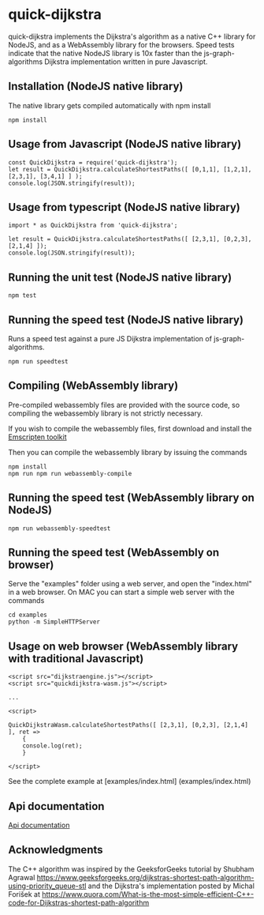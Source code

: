 # quick-dijkstra

quick-dijkstra implements the Dijkstra's algorithm as a native C++ library for NodeJS, and as a 
WebAssembly library for the browsers. Speed tests indicate that the native NodeJS library is 10x faster than the js-graph-algorithms Dijkstra implementation written in pure Javascript. 

## Installation (NodeJS native library)

The native library gets compiled automatically with npm install

```
npm install
```

## Usage from Javascript (NodeJS native library)

```
const QuickDijkstra = require('quick-dijkstra');
let result = QuickDijkstra.calculateShortestPaths([ [0,1,1], [1,2,1], [2,3,1], [3,4,1] ] );
console.log(JSON.stringify(result));
```

## Usage from typescript (NodeJS native library)

```
import * as QuickDijkstra from 'quick-dijkstra';

let result = QuickDijkstra.calculateShortestPaths([ [2,3,1], [0,2,3], [2,1,4] ]);
console.log(JSON.stringify(result));
```


## Running the unit test (NodeJS native library)

```
npm test
```

## Running the speed test (NodeJS native library)

Runs a speed test against a pure JS Dijkstra implementation of js-graph-algorithms.

```
npm run speedtest
```

## Compiling (WebAssembly library)

Pre-compiled webassembly files are provided with the source code, so compiling the webassembly library
is not strictly necessary.

If you wish to compile the webassembly files, first download and install the [Emscripten toolkit](https://emscripten.org/docs/getting_started/downloads.html)

Then you can compile the webassembly library by issuing the commands

```
npm install
npm run npm run webassembly-compile
```

## Running the speed test (WebAssembly library on NodeJS)

```
npm run webassembly-speedtest
```

## Running the speed test (WebAssembly on browser)

Serve the "examples" folder using a web server, and open the "index.html" in a web browser. 
On MAC you can start a simple web server with the commands

```
cd examples
python -m SimpleHTTPServer
```

## Usage on web browser (WebAssembly library with traditional Javascript)

```
<script src="dijkstraengine.js"></script>
<script src="quickdijkstra-wasm.js"></script>

...

<script>

QuickDijkstraWasm.calculateShortestPaths([ [2,3,1], [0,2,3], [2,1,4] ], ret => 
	{
	console.log(ret);
	}	

</script>

```

See the complete example at [examples/index.html] (examples/index.html)

## Api documentation

[Api documentation](doc/modules.md)

## Acknowledgments

The C++ algorithm was inspired by the GeeksforGeeks tutorial by Shubham Agrawal https://www.geeksforgeeks.org/dijkstras-shortest-path-algorithm-using-priority_queue-stl and the Dijkstra's implementation posted by Michal Forišek
at https://www.quora.com/What-is-the-most-simple-efficient-C++-code-for-Dijkstras-shortest-path-algorithm

